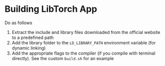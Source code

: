 # Building LibTorch App

Do as follows

1. Extract the include and library files downloaded from the official website to a predefined path
2. Add the library folder to the `LD_LIBRARY_PATH` environment variable (for dynamic linking)
3. Add the appropriate flags to the compiler (if you compile with terminal directly). See the custom `build.sh` for an example
